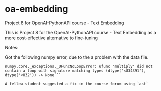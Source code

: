# oa-embedding
Project 8 for OpenAI-PythonAPI course - Text Embedding

This is Project 8 for the OpenAI-PythonAPI course - Text Embedding as a more cost-effective alternative to fine-tuning

Notes: 

Got the following numpy error, due to the a problem with the data file.

```  File "<__array_function__ internals>", line 200, in dot
numpy.core._exceptions._UFuncNoLoopError: ufunc 'multiply' did not contain a loop with signature matching types (dtype('<U34391'), dtype('<U32')) -> None```

A fellow student suggested a fix in the course forum using `ast`
